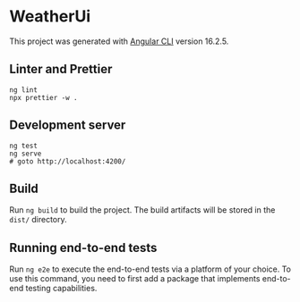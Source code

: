 # WeatherUi

This project was generated with [Angular CLI](https://github.com/angular/angular-cli) version 16.2.5.

## Linter and Prettier

```
ng lint
npx prettier -w .
```

## Development server

```
ng test
ng serve
# goto http://localhost:4200/
```

## Build

Run `ng build` to build the project. The build artifacts will be stored in the `dist/` directory.

## Running end-to-end tests

Run `ng e2e` to execute the end-to-end tests via a platform of your choice. To use this command, you need to first add a package that implements end-to-end testing capabilities.
